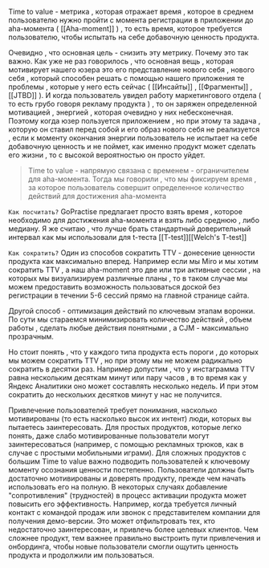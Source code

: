 Time to value - метрика , которая отражает время , которое в среднем пользователю нужно пройти с момента регистрации в приложении до aha-момента ( [[Aha-moment]] ) , то есть время, которое требуется пользователю, чтобы испытать на себе добавочную ценность продукта. 

Очевидно , что основная цель - снизить эту метрику. Почему это так важно. Как уже не раз говорилось , что основная вещь , которая мотивирует нашего юзера это его представление нового себя , нового себя , который способен решать с помощью нашего приложения те проблемы , которые у него есть сейчас ( [[Инсайты]] , [[Фрагменты]] , [[JTBD]] ). И когда пользователь увидел работу маркетингового отдела ( то есть грубо говоря рекламу продукта ) , то он заряжен определенной мотивацией , энергией , которая очевидно у них небесконечная. Поэтому когда юзер пользуется приложением , но при этому та задача , которую он ставил перед собой и его образ нового себя не реализуется , если к моменту окончания энергии пользователь не испытает на себе добавочную ценность и не поймет, как именно продукт может сделать его жизни , то с высокой вероятностью он просто уйдет. 

>Time to value - напрямую связана с временем - ограничителем для aha-момента. Тогда мы говорили , что мы фиксируем время , за которое пользователь совершит определенное количество действий для достижения aha-момента 

`Как посчитать?` GoPractise предлагает просто взять время , которое необходимо для достижения aha-момента и взять либо среднюю , либо медиану. Я же считаю , что лучше брать стандартный доверительный интервал как мы использовали для t-теста [[T-test]][[Welch's T-test]]

`Как сократить?` Один из способов сократить TTV - донесение ценности продукта как максимально вперед. Например если мы Miro и мы хотим сократить TTV , а наш aha-moment это две или три активные сессии , на которых мы визуализируем различные планы , то в таком случае мы можем предоставить возможность пользоваться доской без регистрации в течении 5-6 сессий прямо на главной странице сайта. 

Другой способ - оптимизация действий по ключевым этапам воронки. По сути мы стараемся минимизировать количество действий , объем работы , сделать любые действия понятными , а CJM - максимально прозрачным. 

Но стоит понять , что у каждого типа продукта есть пороги , до которых мы можем сократить TTV , но при этому мы не можем радикально сократить в десятки раз. Например допустим , что у инстаграмма TTV равна нескольким десяткам минут или пару часов , в то время как у Яндекс Аналитики оно может составлять несколько недель. И при этом сократить до нескольких десятков минут у нас не получится. 

Привлечение пользователей требует понимания, насколько мотивированы (то есть насколько высок их интент) люди, которых вы пытаетесь заинтересовать. Для простых продуктов, которые легко понять, даже слабо мотивированные пользователи могут заинтересоваться (например, с помощью рекламных трюков, как в случае с простыми мобильными играми). Для сложных продуктов с большим Time to value важно подводить пользователей к ключевому моменту осознания ценности постепенно. Пользователи должны быть достаточно мотивированы и доверять продукту, прежде чем начать использовать его на полную. В некоторых случаях добавление "сопротивления" (трудностей) в процесс активации продукта может повысить его эффективность. Например, когда требуется личный контакт с командой продаж или звонок с представителем компании для получения демо-версии. Это может отфильтровать тех, кто недостаточно заинтересован, и привлечь более целевых клиентов. Чем сложнее продукт, тем важнее правильно выстроить пути привлечения и онбординга, чтобы новые пользователи смогли ощутить ценность продукта и продолжили им пользоваться.

